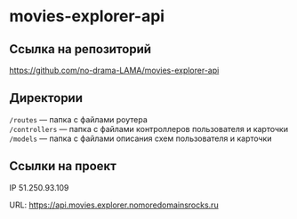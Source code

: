 # movies-explorer-api

## Ссылка на репозиторий
https://github.com/no-drama-LAMA/movies-explorer-api

## Директории

`/routes` — папка с файлами роутера  
`/controllers` — папка с файлами контроллеров пользователя и карточки   
`/models` — папка с файлами описания схем пользователя и карточки  

## Ссылки на проект

IP 51.250.93.109

URL: https://api.movies.explorer.nomoredomainsrocks.ru
